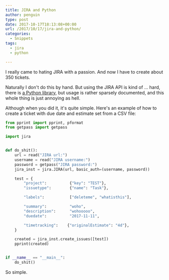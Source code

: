 ```yaml
---
title: JIRA and Python
author: penguin
type: post
date: 2017-10-17T18:13:08+00:00
url: /2017/10/17/jira-and-python/
categories:
  - Snippets
tags:
  - jira
  - python

---
```

I really came to hating JIRA with a passion. And now I have to create about 350 tickets.

Naturally I don't do this by hand. But using the JIRA API is kind of ... hard, there is [a Python library][1], but usage is rather sparsely documented, and this whole thing is just annoying as hell.

Although when you did it, it's quite simple. Here's an example of how to create a ticket with due date and estimate set from a CSV file:

```python
from pprint import pprint, pformat
from getpass import getpass

import jira


def do_shit():
    url = read("JIRA url:")
    username = read("JIRA username:")
    password = getpass("JIRA password:")
    jira_inst = jira.JIRA(url, basic_auth=(username, password))

    test = {
        "project":          {"key": "TEST"},
        "issuetype":        {"name": "Task"},

        "labels":           ["deleteme", "whatisthis"],

        "summary":          "woho",
        "description":      "wohooooo",
        "duedate":          "2017-11-11",

        "timetracking":    {"originalEstimate": "4d"},
    }

    created = jira_inst.create_issues([test])
    pprint(created)


if __name__ == "__main__":
    do_shit()
```

So simple.

 [1]: https://jira.readthedocs.io/en/master/
